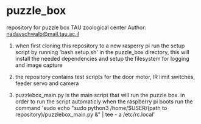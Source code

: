 # puzzle_box
repository for puzzle box TAU zoological center
Author: nadavschwalb@mail.tau.ac.il

1) when first cloning this repository to a new rasperry pi run the setup script
by running 'bash setup.sh' in the puzzle_box directory, this will install the needed dependencies and setup the filesystem for logging and image capture

2) the repository contains test scripts for the door motor, IR limit switches, feeder servo and camera

3) puzzlebox_main.py is the main script that will run the puzzle box. in order to run the script automaticly when the raspberry pi boots run the command
'sudo echo "sudo python3 /home/$USER/(path to repository)/puzzlebox_main.py &" | tee - a /etc/rc.local'
